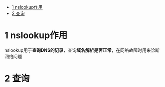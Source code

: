
<!-- @import "[TOC]" {cmd="toc" depthFrom=1 depthTo=6 orderedList=false} -->

<!-- code_chunk_output -->

- [1 nslookup作用](#1-nslookup作用)
- [2 查询](#2-查询)

<!-- /code_chunk_output -->

# 1 nslookup作用

nslookup用于**查询DNS的记录**，查询**域名解析是否正常**，在网络故障时用来诊断网络问题

# 2 查询

